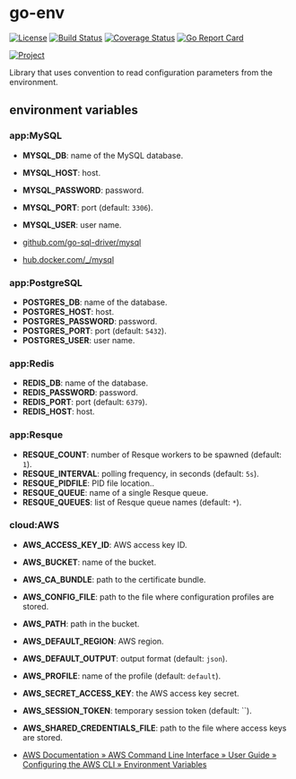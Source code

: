 # go-env

[![License](https://img.shields.io/badge/license-Apache%20License%202.0-blue.svg?style=flat)][license]
[![Build Status](https://travis-ci.org/steenzout/go-env.svg?branch=master)](https://travis-ci.org/steenzout/go-env/)
[![Coverage Status](https://coveralls.io/repos/steenzout/go-env/badge.svg?branch=master&service=github)](https://coveralls.io/github/steenzout/go-env?branch=master)
[![Go Report Card](https://goreportcard.com/badge/github.com/steenzout/go-env)](https://goreportcard.com/report/github.com/steenzout/go-env)

[![Project](https://www.openhub.net/p/go-steenzout-env/widgets/project_thin_badge.gif)][project]

Library that uses convention to read configuration parameters from the environment.

## environment variables

### app:MySQL

- **MYSQL_DB**: name of the MySQL database.
- **MYSQL_HOST**: host.
- **MYSQL_PASSWORD**: password.
- **MYSQL_PORT**: port (default: `3306`).
- **MYSQL_USER**: user name.

- [github.com/go-sql-driver/mysql](https://github.com/go-sql-driver/mysql)
- [hub.docker.com/_/mysql](https://hub.docker.com/_/mysql/)

### app:PostgreSQL

- **POSTGRES_DB**: name of the database.
- **POSTGRES_HOST**: host.
- **POSTGRES_PASSWORD**: password.
- **POSTGRES_PORT**: port (default: `5432`).
- **POSTGRES_USER**: user name.

### app:Redis

- **REDIS_DB**: name of the database.
- **REDIS_PASSWORD**: password.
- **REDIS_PORT**: port (default: `6379`).
- **REDIS_HOST**: host.

### app:Resque

- **RESQUE_COUNT**: number of Resque workers to be spawned (default: `1`).
- **RESQUE_INTERVAL**: polling frequency, in seconds (default: `5s`).
- **RESQUE_PIDFILE**: PID file location..
- **RESQUE_QUEUE**: name of a single Resque queue.
- **RESQUE_QUEUES**: list of Resque queue names (default: `*`).

### cloud:AWS

- **AWS_ACCESS_KEY_ID**: AWS access key ID.
- **AWS_BUCKET**: name of the bucket.
- **AWS_CA_BUNDLE**: path to the certificate bundle.
- **AWS_CONFIG_FILE**: path to the file where configuration profiles are stored.
- **AWS_PATH**: path in the bucket.
- **AWS_DEFAULT_REGION**: AWS region.
- **AWS_DEFAULT_OUTPUT**: output format (default: `json`).
- **AWS_PROFILE**: name of the profile (default: `default`).
- **AWS_SECRET_ACCESS_KEY**: the AWS access key secret.
- **AWS_SESSION_TOKEN**: temporary session token (default: ``).
- **AWS_SHARED_CREDENTIALS_FILE**: path to the file where access keys are stored.

- [AWS Documentation » AWS Command Line Interface » User Guide » Configuring the AWS CLI » Environment Variables](http://docs.aws.amazon.com/cli/latest/userguide/cli-environment.html)

[license]:  https://raw.githubusercontent.com/steenzout/go-env/master/LICENSE   "Apache License 2.0"
[project]:  https://www.openhub.net/p/go-steenzout-env/    "OpenHub project page"

